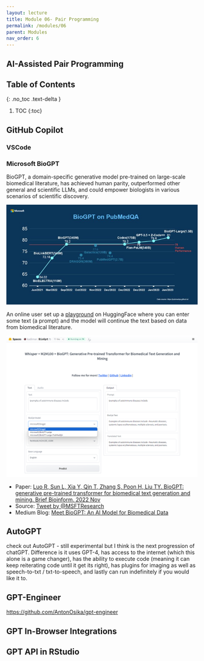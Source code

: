 ```yaml
---
layout: lecture
title: Module 06- Pair Programming
permalink: /modules/06
parent: Modules
nav_order: 6
---
```


## AI-Assisted Pair Programming


## Table of Contents
{: .no_toc .text-delta }

1. TOC
{:toc}


## GitHub Copilot


### VSCode 


### Microsoft BioGPT
BioGPT, a domain-specific generative model pre-trained on large-scale biomedical literature, has achieved human parity, outperformed other general and scientific LLMs, and could empower biologists in various scenarios of scientific discovery. 

![Microsoft BioGPT](/assets/images/04-microsoft-biogpt.jfif)

An online user set up a [playground](https://huggingface.co/spaces/kadirnar/BioGpt) on HuggingFace where you can enter some text (a prompt) and the model will continue the text based on data from biomedical literature. 

![BioGPT Playground](/assets/images/06-microsoft-biogpt-huggingface-playground.png)


* Paper: [Luo R, Sun L, Xia Y, Qin T, Zhang S, Poon H, Liu TY. BioGPT: generative pre-trained transformer for biomedical text generation and mining. Brief Bioinform. 2022 Nov](https://pubmed.ncbi.nlm.nih.gov/36156661/)
* Source: [Tweet by @MSFTResearch](https://x.com/MSFTResearch/status/1618647707135918088?s=20)
* Medium Blog: [Meet BioGPT: An AI Model for Biomedical Data](https://generativeai.pub/meet-biogpt-an-ai-model-for-biomedical-data-c9d1484c8469)



## AutoGPT
check out AutoGPT - still experimental but I think is the next progression of chatGPT. Difference is it uses GPT-4, has access to the internet (which this alone is a game changer), has the ability to execute code (meaning it can keep reiterating code until it get its right), has plugins for imaging as well as speech-to-txt / txt-to-speech, and lastly can run indefinitely if you would like it to.

## GPT-Engineer
https://github.com/AntonOsika/gpt-engineer


## GPT In-Browser Integrations


## GPT API in RStudio

